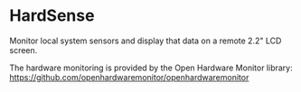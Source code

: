 # HardSense
Monitor local system sensors and display that data on a remote 2.2" LCD screen.

The hardware monitoring is provided by the Open Hardware Monitor library:  https://github.com/openhardwaremonitor/openhardwaremonitor

